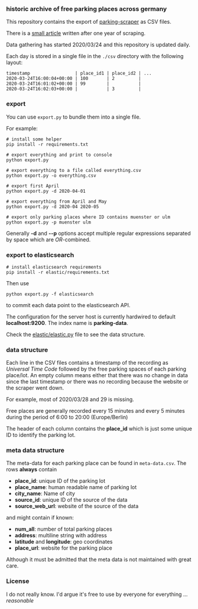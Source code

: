 ### historic archive of free parking places across germany

This repository contains the export of 
[parking-scraper](https://github.com/defgsus/parking-scraper) as CSV files.

There is a [small article](https://defgsus.github.io/blog/2021/04/08/one-year-parking.html)
written after one year of scraping.

Data gathering has started 2020/03/24 and this repository is updated daily.

Each day is stored in a single file in the `./csv` directory with the following layout:
```
timestamp                 | place_id1 | place_id2 | ...
2020-03-24T16:00:04+00:00 | 100       | 2         |
2020-03-24T16:01:02+00:00 | 99        |           |
2020-03-24T16:02:03+00:00 |           | 3         |
```

### export

You can use `export.py` to bundle them into a single file.

For example:

```shell script
# install some helper
pip install -r requirements.txt

# export everything and print to console
python export.py

# export everything to a file called everything.csv
python export.py -o everything.csv

# export first April
python export.py -d 2020-04-01

# export everything from April and May
python export.py -d 2020-04 2020-05

# export only parking places where ID contains muenster or ulm
python export.py -p muenster ulm
```
Generally **-d** and **--p** options accept multiple regular expressions separated 
by space which are *OR*-combined.


### export to elasticsearch

```shell script
# install elasticsearch requirements
pip install -r elastic/requirements.txt
```

Then use 
```shell script
python export.py -f elasticsearch
```
to commit each data point to the elasticsearch API. 

The configuration for the server host is currently hardwired to 
default **localhost:9200**. The index name is **parking-data**.

Check the [elastic/elastic.py](elastic/elastic.py) file to see the data structure.


### data structure

Each line in the CSV files contains a timestamp of the recording as *Universal Time Code* 
followed by the free parking spaces of each parking place/lot. An empty column means either 
that there was no change in data since the last timestamp or there was no recording 
because the website or the scraper went down.

For example, most of 2020/03/28 and 29 is missing. 

Free places are generally recorded every 15 minutes 
and every 5 minutes during the period of 6:00 to 20:00 (Europe/Berlin)

The header of each column contains the **place_id** which is just some unique ID 
to identify the parking lot.


### meta data structure

The meta-data for each parking place can be found in `meta-data.csv`. 
The rows **always** contain

- **place_id**: unique ID of the parking lot
- **place_name**: human readable name of parking lot
- **city_name**: Name of city
- **source_id**: unique ID of the source of the data
- **source_web_url**: website of the source of the data

and might contain if known:

- **num_all**: number of total parking places
- **address**: multiline string with address
- **latitude** and **longitude**: geo coordinates
- **place_url**: website for the parking place

Although it must be admitted that the meta data is not maintained with great care. 


### License

I do not really know. I'd argue it's free to use by everyone for everything ... *reasonable*
